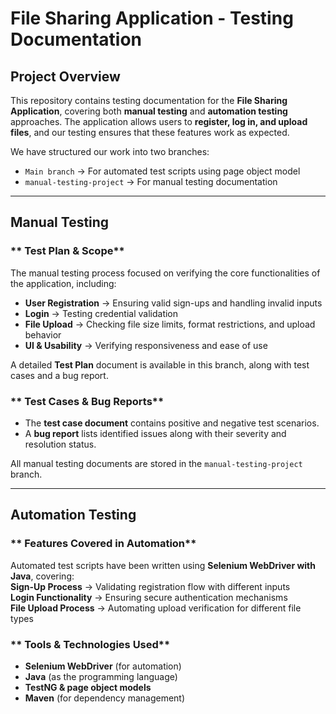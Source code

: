 # File Sharing Application - Testing Documentation  

##  Project Overview  
This repository contains testing documentation for the **File Sharing Application**, covering both **manual testing** and **automation testing** approaches. The application allows users to **register, log in, and upload files**, and our testing ensures that these features work as expected.  

We have structured our work into two branches:  
- `Main branch` → For automated test scripts using page object model 
- `manual-testing-project` → For manual testing documentation  

---
##  Manual Testing  
### ** Test Plan & Scope**  
The manual testing process focused on verifying the core functionalities of the application, including:  
- **User Registration** → Ensuring valid sign-ups and handling invalid inputs  
- **Login** → Testing credential validation   
- **File Upload** → Checking file size limits, format restrictions, and upload behavior  
- **UI & Usability** → Verifying responsiveness and ease of use  
  

A detailed **Test Plan** document is available in this branch, along with test cases and a bug report.  

### ** Test Cases & Bug Reports**  
- The **test case document** contains positive and negative test scenarios.  
- A **bug report** lists identified issues along with their severity and resolution status.  

 All manual testing documents are stored in the `manual-testing-project` branch.  

---

##  Automation Testing  
### ** Features Covered in Automation**  
Automated test scripts have been written using **Selenium WebDriver with Java**, covering:  
   **Sign-Up Process** → Validating registration flow with different inputs  
   **Login Functionality** → Ensuring secure authentication mechanisms  
   **File Upload Process** → Automating upload verification for different file types  

### ** Tools & Technologies Used**  
- **Selenium WebDriver** (for automation)  
- **Java** (as the programming language)  
- **TestNG & page object models**   
- **Maven** (for dependency management)  



